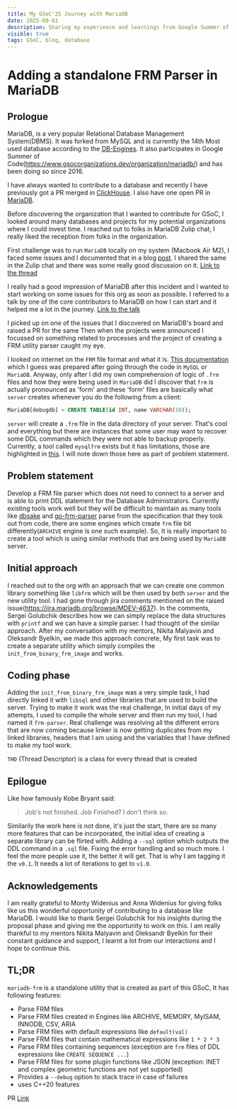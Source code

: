 ```yaml
---
title: My GSoC'25 Journey with MariaDB 
date: 2025-09-01
description: Sharing my experience and learnings from Google Summer of Code 2025 with MariaDB
visible: true
tags: GSoC, blog, database
---
```


# Adding a standalone FRM Parser in MariaDB


## Prologue

MariaDB, is a very popular Relational Database Management System(DBMS). It was forked from MySQL and is currently the 14th Most used database according
to the [DB-Engines](https://db-engines.com/en/ranking). It also participates in Google Summer of Code(https://www.gsocorganizations.dev/organization/mariadb/) and has been doing so since 2016. 

I have always wanted to contribute to a database and recently I have previously got a PR merged in [ClickHouse](https://github.com/ClickHouse/ClickHouse/pull/80228). I also have one open PR in [MariaDB](https://github.com/MariaDB/server/pull/3839).

Before discovering the organization that I wanted to contribute for GSoC, I looked around many databases and projects for my potential organizations
where I could invest time. I reached out to folks in MariaDB Zulip chat, I really liked the reception from folks in the organization.

First challenge was to run `MariaDB` locally on my system (Macbook Air M2), I faced some issues and I documented that in a blog [post](https://hp77-creator.github.io/blogs/building-understanding-mariaDB). I shared the same in the Zulip chat and there was some really good discussion on it. [Link to the thread](https://mariadb.zulipchat.com/#narrow/channel/118760-New-Members/topic/Blog.20on.20how.20to.20compile.20MariaDB.20on.20MacOS/with/497845761)

I really had a good impression of MariaDB after this incident and I wanted to start working on some issues for this org as soon as possible. I referred to a talk by one of the 
core contributors to MariaDB on how I can start and it helped me a lot in the journey. [Link to the talk](https://youtu.be/KJtTSVH_aXA?si=nQuyLsTIVkPc1LEI)

I picked up on one of the issues that I discovered on MariaDB's board and raised a PR for the same Then when the projects were announced I focussed on something related to processes and the project of creating a FRM utility parser caught my eye.

I looked on internet on the `FRM` file format and what it is. [This documentation](https://dbsake.readthedocs.io/en/latest/appendix/frm_format.html) which I guess was prepared after going through the code in `MySQL` or `MariaDB`. Anyway, only after I did my own comprehension of logic of `.frm` files and how they were
being used in `MariaDB` did I discover that `frm` is actually pronounced as 'form' and these 'form' files are basically what `server` creates whenever you do the following from a client:

```sql
MariaDB[debugdb] > CREATE TABLE(id INT, name VARCHAR(10));
```

`server` will create a `.frm` file in the data directory of your server. That's cool and everything but there are instances that some user may want to
recover some DDL commands which they were not able to backup properly. Currently, a tool called `mysqlfrm` exists but it has limitations, those are highlighted in [this](https://jira.mariadb.org/browse/MDEV-18827). I will note down those here as part of problem statement.

## Problem statement

Develop a FRM file parser which does not need to connect to a server and is able to print DDL statement for the Database Administrators. Currently existing tools work well but they will be difficult to maintain as many tools like [dbsake](https://github.com/abg/dbsake) and [go-frm-parser](https://github.com/zing22845/go-frm-parser) parse from the specification that they took out from code, there are some engines which create `frm` file bit differently(`ARCHIVE` engine is one such example).
So, It is really important to create a tool which is using similar methods that are being used by `MariaDB` server.


## Initial approach

I reached out to the org with an approach that we can create one common library something like `libfrm` which will be then used by both `server` and the new utility tool.
I had gone through jira comments mentioned on the raised issue(https://jira.mariadb.org/browse/MDEV-4637). In the comments, Sergei Golubchik describes how we can simply replace the data structures with `printf` and we can have a simple parser. I had thought of the similar approach. After my conversation with my mentors, Nikita Malyavin and Oleksandr Byelkin, we made this approach concrete, My first task was to create a separate utility which simply compiles the `init_from_binary_frm_image` and works. 

## Coding phase

Adding the `init_from_binary_frm_image` was a very simple task, I had directly linked it with `libsql` and other libraries that are used to build the server.
Trying to make it work was the real challenge, In initial days of my attempts, I used to compile the whole server and then run my tool, I had named it `frm-parser`. 
Real challenge was resolving all the different errors that are now coming because linker is now getting duplicates from my linked libraries, headers that 
I am using and the variables that I have defined to make my tool work.

`THD` (Thread Descriptor) is a class for every thread that is created


## Epilogue

Like how famously Kobe Bryant said:
> Job's not finished. Job Finished? I don't think so.

Similarily the work here is not done, it's just the start, there are so many more features that can be incorporated, the initial idea of creating a separate
library can be flirted with. Adding a `--sql` option which outputs the DDL command in a `.sql` file. Fixing the error handling and so much more.
I feel the more people use it, the better it will get. That is why I am tagging it the `v0.1`. It needs a lot of iterations to get to `v1.0`.


## Acknowledgements
I am really grateful to Monty Widenius and Anna Widenius for giving folks like us this wonderful opportunity of contributing to a database like MariaDB.
I would like to thank Sergei Golubchik for his insights during the proposal phase and giving me the opportunity to work on this. I am really thankful to my mentors Nikita Malyavin and Oleksandr Byelkin for their constant guidance and support, I learnt a lot from our interactions and I hope to continue this. 



## TL;DR

`mariadb-frm` is a standalone utility that is created as part of this GSoC, It has following features:
- Parse FRM files
- Parse FRM files created in Engines like ARCHIVE, MEMORY, MyISAM, INNODB, CSV, ARIA
- Parse FRM files with default expressions like `default(val)`
- Parse FRM files that contain mathematical expressions like `1 * 2 * 3` 
- Parse FRM files containing sequences (exception are `frm` files of DDL expressions like `CREATE SEQUENCE ...`) 
- Parse FRM files for some plugin functions like JSON (exception: INET and complex geometric functions are not yet supported) 
- Provides a `--debug` option to stack trace in case of failures
- uses C++20 features

PR [Link](https://github.com/MariaDB/server/pull/4094)

